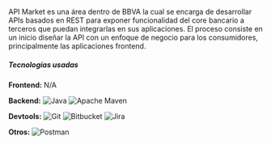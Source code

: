 API Market es una área dentro de BBVA la cual se encarga de desarrollar APIs basados en REST para exponer funcionalidad del core bancario a terceros que puedan integrarlas en sus aplicaciones. El proceso consiste en un inicio diseñar la API con un enfoque de negocio para los consumidores, principalmente las aplicaciones frontend.

##### Tecnologías usadas

**Frontend:**
N/A

**Backend:**
![Java](https://img.shields.io/badge/java-%23ED8B00.svg?style=for-the-badge&logo=openjdk&logoColor=white)
![Apache Maven](https://img.shields.io/badge/Apache%20Maven-C71A36?style=for-the-badge&logo=Apache%20Maven&logoColor=white)

**Devtools:**
![Git](https://img.shields.io/badge/git-%23F05033.svg?style=for-the-badge&logo=git&logoColor=white)
![Bitbucket](https://img.shields.io/badge/bitbucket-%230047B3.svg?style=for-the-badge&logo=bitbucket&logoColor=white)
![Jira](https://img.shields.io/badge/jira-%230A0FFF.svg?style=for-the-badge&logo=jira&logoColor=white)

**Otros:**
![Postman](https://img.shields.io/badge/Postman-FF6C37?style=for-the-badge&logo=postman&logoColor=white)
